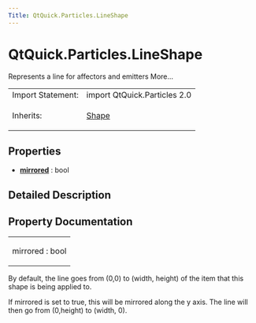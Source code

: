 ```yaml
---
Title: QtQuick.Particles.LineShape
---
```


# QtQuick.Particles.LineShape

<span class="subtitle"></span>
<!-- $$$LineShape-brief -->
<p>Represents a line for affectors and emitters More...</p>
<!-- @@@LineShape -->
<table class="alignedsummary">
<tr><td class="memItemLeft rightAlign topAlign"> Import Statement:</td><td class="memItemRight bottomAlign"> import QtQuick.Particles 2.0</td></tr><tr><td class="memItemLeft rightAlign topAlign"> Inherits:</td><td class="memItemRight bottomAlign"> <p><a href="QtQuick.Particles.Shape.md">Shape</a></p>
</td></tr></table><ul>
</ul>
<h2 id="properties">Properties</h2>
<ul>
<li class="fn"><b><b><a href="#mirrored-prop">mirrored</a></b></b> : bool</li>
</ul>
<!-- $$$LineShape-description -->
<h2 id="details">Detailed Description</h2>
</p>
<!-- @@@LineShape -->
<h2>Property Documentation</h2>
<!-- $$$mirrored -->
<table class="qmlname"><tr valign="top" id="mirrored-prop"><td class="tblQmlPropNode"><p><span class="name">mirrored</span> : <span class="type">bool</span></p></td></tr></table><p>By default, the line goes from (0,0) to (width, height) of the item that this shape is being applied to.</p>
<p>If mirrored is set to true, this will be mirrored along the y axis. The line will then go from (0,height) to (width, 0).</p>
<!-- @@@mirrored -->
<br/>
